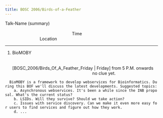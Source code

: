 ```yaml
---
title: BOSC 2006/Birds-of-a-Feather
---
```


Talk-Name (summary)
                                                                                                                                                                                        Time                                                                                            Location

------------------------------------------------------------------------

1. BioMOBY
                                                                                                                                                                                        
\[BOSC\_2006/Birds\_Of\_A\_Feather\_Friday | Friday\] from 5 P.M.
onwards
                                                                   no
clue yet.

`  BioMOBY is a framework to develop webservices for Bioinformatics. During this BOF we'll discuss the latest developments. Suggested topics:`  
`    a. Asynchronous webservices. It's been a while since the INB proposal. What's the current status?`  
`    b. LSIDs. Will they survive? Should we take action?`  
`    c. Issues with service discovery. Can we make it even more easy for users to find services and figure out how they work.`  
`    d. ...`
